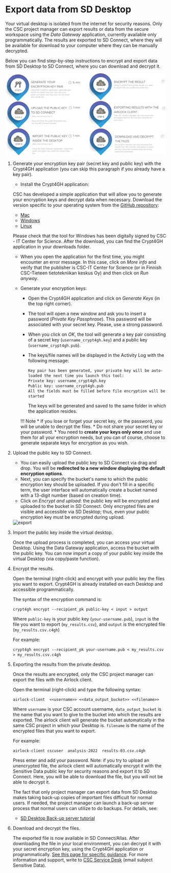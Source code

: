 #  Export data from SD Desktop

Your virtual desktop is isolated from the internet for security reasons. Only the CSC project manager can export results or data from the secure workspace using the _Data Gateway_ application, currently available only programmatically. The results are exported to SD Connect, where they will be available for download to your computer where they can be manually decrypted. 


Below you can find step-by-step instructions to encrypt and export data from SD Desktop to SD Connect, where you can download and decrypt it. 

[![Data-export](images/desktop/airlock.png)](images/desktop/airlock.png)


1. Generate your encryption key pair (secret key and public key) with the Crypt4GH application (you can skip this paragraph if you already have a key pair).

      * Install the Crypt4GH application:

      CSC has developed a simple application that will allow you to generate your encryption keys and decrypt data when necessary. 
      Download the version specific to your operating system from the [GitHub repository](https://github.com/CSCfi/crypt4gh-gui):

      * [Mac](https://github.com/CSCfi/crypt4gh-gui/releases/download/v1.3.0/crypt4gh-gui-python3.10-macos-amd64.zip)
      * [Windows](https://github.com/CSCfi/crypt4gh-gui/releases/download/v1.3.0/crypt4gh-gui-python3.10-windows-amd64.zip)
      * [Linux](https://github.com/CSCfi/crypt4gh-gui/releases/download/v1.3.0/crypt4gh-gui-python3.10-linux-amd64.zip)

    Please check that the tool for Windows has been digitally signed by CSC - IT Center for Science. After the download, you can find the Crypt4GH application in your downloads folder.

    * When you open the application for the first time, you might encounter an error message. In this case, click on _More info_ and verify that the publisher is CSC-IT Center for Science (or in Finnish CSC-Tieteen tietotekniikan keskus Oy) and then click on _Run anyway_.

    * Generate your encryption keys:

        - Open the Crypt4GH application and click on _Generate Keys_ (in the top right corner).
        - The tool will open a new window and ask you to insert a password (_Private Key Passphrase_). This password will be associated with your secret key. Please, use a strong password.
        - When you click on _OK_, the tool will generate a key pair consisting of a secret key (`username_crypt4gh.key`) and a public key (`username_crypt4gh.pub`).
        - The keys/file names will be displayed in the Activity Log with the following message:

            ```
            Key pair has been generated, your private key will be auto-loaded the next time you launch this tool:
            Private key: username_crypt4gh.key
            Public key: username_crypt4gh.pub
            All the fields must be filled before file encryption will be started
            ```

            The keys will be generated and saved to the same folder in which the application resides.

        !!! Note
            * If you lose or forget your secret key, or the password, you will be unable to decrypt the files.
            * Do not share your secret key or your password.
            * You need to **create your keys only once** and use them for all your encryption needs, but you can of course, choose to generate separate keys for encryption as you wish.

2. Upload the public key to SD Connect. 

      * You can easily upload the public key to SD Connect via drag and drop. You will be **redirected to a new window displaying the default encryption options**. 
      * Next, you can specify the bucket's name to which the public encryption key should be uploaded. If you don't fill in a specific term, the user interface will automatically create a bucket named with a 13-digit number (based on creation time). 
      * Click on _Encrypt and upload_: the public key will be encrypted and uploaded to the bucket in SD Connect. Only encrypted files are visible and accessible via SD Desktop; thus, even your public encryption key must be encrypted during upload.

    <img width="960" alt="export" src="https://user-images.githubusercontent.com/83574067/160693019-e0bafc69-7bc6-4cb4-bca4-37db0e124b63.png">

3. Import the public key inside the virtual desktop.

    Once the upload process is completed, you can access your virtual Desktop. Using the Data Gateway application, access the bucket with the public key. You can now import a copy of your public key inside the virtual Desktop (via copy/paste function). 

4. Encrypt the results.

    Open the terminal (right-click) and encrypt with your public key the files you want to export. Crypt4GH is already installed on each Desktop and accessible programmatically. 

    The syntax of the encryption command is:

    ```text
    crypt4gh encrypt --recipient_pk public-key < input > output
    ```

    Where `public-key` is your public key (`your-username.pub`), `input` is the file you want to export (`my_results.csv`), and `output` is the encrypted file (`my_results.csv.c4gh`)

    For example:

    ```text
    crypt4gh encrypt --recipient_pk your-username.pub < my_results.csv > my_results.csv.c4gh
    ```

5. Exporting the results from the private desktop.

    Once the results are encrypted, only the CSC project manager can export the files with the Airlock client. 

    Open the terminal (right-click) and type the following syntax:

    ```text
    airlock-client  <<username>> <<data_output_bucket>> <<filename>>
    ```

    Where `username` is your CSC account username, `data_output_bucket` is the name that you want to give to the bucket into which the results are exported. The airlock client will generate the bucket automatically in the same CSC project in which your Desktop is. `filename` is the name of the encrypted files that you want to export.

    For example:

    ```text
    airlock-client cscuser  analysis-2022  results-03.csv.c4gh
    ```

    Press enter and add your password. Note: if you try to upload an unencrypted file, the airlock client will automatically encrypt it with the Sensitive Data public key for security reasons and export it to SD Connect. Here, you will be able to download the file, but you will not be able to decrypt it.

    The fact that only project manager can export data from SD Desktop makes taking back-up copies of important files difficult for normal users. 
    If needed, the project manager can launch a back-up server process that normal users can utilize to do backups. For details, see:

    * [SD Desktop Back-up server tutorial](tutorials/backup_sd_desktop.md)

6. Download and decrypt the files.

    The exported file is now available in SD Connect/Allas. After downloading the file in your local environment, you can decrypt it with your secret encryption key, using the Crypt4GH application or programmatically. [See this page for specific guidance](./sd-connect-upload-for-storage-and-sharing.md#data-download-and-decryption).
    For more information and support, write to [CSC Service Desk](../../support/contact.md) (email subject Sensitive Data).
